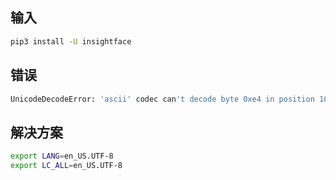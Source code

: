 ## 输入

```bash
pip3 install -U insightface
```

## 错误

```bash
UnicodeDecodeError: 'ascii' codec can't decode byte 0xe4 in position 10: ordinal not in range(128)
```

## 解决方案

```bash
export LANG=en_US.UTF-8
export LC_ALL=en_US.UTF-8
```